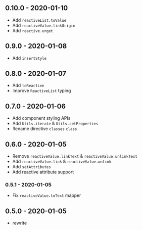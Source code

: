 ## 0.10.0 - 2020-01-10

- Add `reactiveList.toValue`
- Add `reactiveValue.linkOrigin`
- Add `reactive.unget`

## 0.9.0 - 2020-01-08

- Add `insertStyle`

## 0.8.0 - 2020-01-07

- Add `toReactive`
- Improve `ReactiveList` typing

## 0.7.0 - 2020-01-06

- Add component styling APIs
- Add `Utils.iterate` & `Utils.setProperties`
- Rename directive `classes` `class`

## 0.6.0 - 2020-01-05

- Remove `reactiveValue.linkText` & `reactiveValue.unlinkText`
- Add `reactiveValue.link` & `reactiveValue.unlink`
- Add `setAttributes`
- Add reactive attribute support

### 0.5.1 - 2020-01-05

- Fix `reactiveValue.toText` mapper

## 0.5.0 - 2020-01-05

- rewrite

